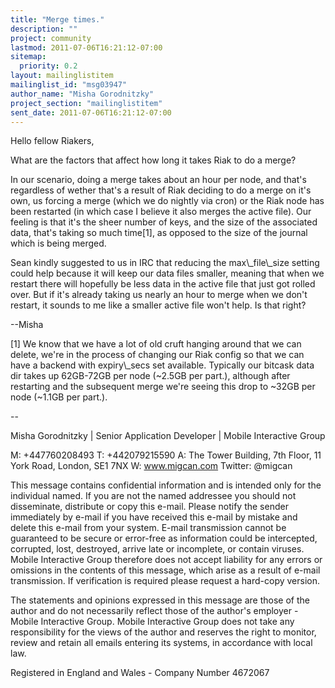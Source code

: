 ```yaml
---
title: "Merge times."
description: ""
project: community
lastmod: 2011-07-06T16:21:12-07:00
sitemap:
  priority: 0.2
layout: mailinglistitem
mailinglist_id: "msg03947"
author_name: "Misha Gorodnitzky"
project_section: "mailinglistitem"
sent_date: 2011-07-06T16:21:12-07:00
---
```



Hello fellow Riakers,

What are the factors that affect how long it takes Riak to do a merge?

In our scenario, doing a merge takes about an hour per node, and that's 
regardless of wether that's a result of Riak deciding to do a merge on it's 
own, us forcing a merge (which we do nightly via cron) or the Riak node has 
been restarted (in which case I believe it also merges the active file). Our 
feeling is that it's the sheer number of keys, and the size of the associated 
data, that's taking so much time[1], as opposed to the size of the journal 
which is being merged.

Sean kindly suggested to us in IRC that reducing the max\\_file\\_size setting 
could help because it will keep our data files smaller, meaning that when we 
restart there will hopefully be less data in the active file that just got 
rolled over. But if it's already taking us nearly an hour to merge when we 
don't restart, it sounds to me like a smaller active file won't help. Is that 
right?


--Misha


[1] We know that we have a lot of old cruft hanging around that we can delete, 
we're in the process of changing our Riak config so that we can have a backend 
with expiry\\_secs set available. Typically our bitcask data dir takes up 
62GB-72GB per node (~2.5GB per part.), although after restarting and the 
subsequent merge we're seeing this drop to ~32GB per node (~1.1GB per part.).


--

Misha Gorodnitzky | Senior Application Developer | Mobile Interactive Group

M: +447760208493 T: +442079215590
A: The Tower Building, 7th Floor, 11 York Road, London, SE1 7NX
W: www.migcan.com Twitter: @migcan

This message contains confidential information and is intended only for the 
individual named. If you are not the named addressee you should not 
disseminate, distribute or copy this e-mail. Please notify the sender 
immediately by e-mail if you have received this e-mail by mistake and delete 
this e-mail from your system. E-mail transmission cannot be guaranteed to be 
secure or error-free as information could be intercepted, corrupted, lost, 
destroyed, arrive late or incomplete, or contain viruses. Mobile Interactive 
Group therefore does not accept liability for any errors or omissions in the 
contents of this message, which arise as a result of e-mail transmission. If 
verification is required please request a hard-copy version.

The statements and opinions expressed in this message are those of the author 
and do not necessarily reflect those of the author's employer - Mobile 
Interactive Group. Mobile Interactive Group does not take any responsibility 
for the views of the author and reserves the right to monitor, review and 
retain all emails entering its systems, in accordance with local law.

Registered in England and Wales - Company Number 4672067

